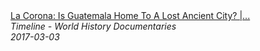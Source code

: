 <!--2024-07-21 00:18:54-->
<div class="yb">
  <a class="nodecor" href="/posts.html?istoriya/la_corona_is_guatemala_home_to_a_lost_ancient_city_quest_for_the_lost_city_timeline">
    <img class="preview" data-videoid="5Nhsp26bN8U" src="https://i.ytimg.com/vi/5Nhsp26bN8U/hqdefault.jpg" align="middle" alt="">
  </a>
  <div class="inlbl text">
    <a class="nodecor" href="/posts.html?istoriya/la_corona_is_guatemala_home_to_a_lost_ancient_city_quest_for_the_lost_city_timeline">La Corona: Is Guatemala Home To A Lost Ancient City? |...</a><br>
    <i class="smaller2">Timeline - World History Documentaries</i><br>
    <i class="smaller3">2017-03-03</i>
  </div>
</div>
